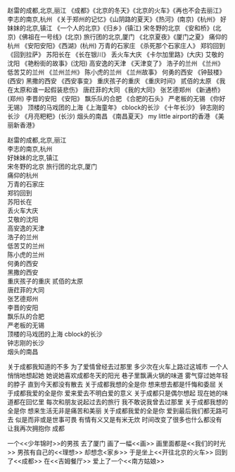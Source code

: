 赵雷的成都,北京,丽江     《成都》《北京的冬天》《北京的火车》《再也不会去丽江》
李志的南京,杭州    《关于郑州的记忆》《山阴路的夏天》《热河》(南京)《杭州》
好妹妹的北京,镇江  《一个人的北京》《归乡》(镇江)
宋冬野的北京  《安和桥》(北京)《佛祖在一号线》(北京)
旅行团的北京,厦门  《北京夏夜》《厦门之夏》
痛仰的杭州     《安阳安阳》《西湖》(杭州)
万青的石家庄    《杀死那个石家庄人》
郑钧回到    《回到拉萨》
苏阳长在    《长在银川》
丢火车大庆  《卡尔加里路》(大庆)
艾敬的沈阳    《艳粉街的故事》(沈阳)
高安逸的天津  《天津变了》
浩子的兰州    《兰州》
低苦艾的兰州  《兰州兰州》
陈小虎的兰州  《兰州故事》
何勇的西安    《钟鼓楼》(西安)
黑撒的西安    《西安事变》
重庆孩子的重庆 《重庆时间》
贰佰的太原    《我在太原和谁一起假装悲伤》
唐荭菲的大同  《我的大同》
张艺德郑州   《新通桥》(郑州)
李晋的安阳     《安阳》
飘乐队的合肥       《合肥的石头》
严老板的无锡   《你好无锡》
顶楼的马戏团的上海《上海童年》
cblock的长沙    《十年长沙》
钟志刚的长沙     《月亮粑粑》(长沙)
烟头的南昌       《南昌夏天》
my little airport的香港 《美丽新香港》


赵雷的成都,北京,丽江    
李志的南京,杭州    
好妹妹的北京,镇江  
宋冬野的北京 
旅行团的北京,厦门  
痛仰的杭州     
万青的石家庄    
郑钧回到    
苏阳长在    
丢火车大庆  
艾敬的沈阳    
高安逸的天津  
浩子的兰州    
低苦艾的兰州  
陈小虎的兰州  
何勇的西安    
黑撒的西安    
重庆孩子的重庆 
贰佰的太原    
唐荭菲的大同  
张艺德郑州   
李晋的安阳    
飘乐队的合肥       
严老板的无锡   
顶楼的马戏团的上海
cblock的长沙    
钟志刚的长沙    
烟头的南昌       


关于成都我知道的不多
为了爱情曾经去过那里
多少次在火车上路过这城市
一个人悄悄地想起她
她说她喜欢成都冬天的阳光
巷子里飘满火锅的味道
雾气穿过她年轻的脖子
直到今天都没有散去
关于成都我想的全是你
想来想去都是忏悔和委屈
关于成都我爱的全是你
爱来爱去不明白爱的意义
关于成都只是偶尔想起
现在她的味道都在回忆里
每次和朋友说起过去的旅行
我不敢说我曾去过那里
关于成都我想的全是你
想来生活无非是痛苦和美丽
关于成都我爱的全是你
爱到最后我们都无路可去
似是而非或是世事可畏
有情有义又是有米无炊
时间改变了很多也什么都没有
让我再次拥抱你 成都


一个<<少年锦时>>的男孩
去了厦门
画了一幅<<画>>
画里面都是<<我们的时光>> 
男孩有自己的<<理想>>
却想念<家乡>>
于是坐上<<开往北京的火车>>
回到了<<成都>>
在<<吉姆餐厅>>
爱上了一个<<南方姑娘>>


